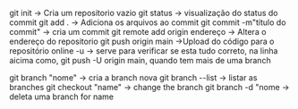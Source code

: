 git init -> Cria um repositorio vazio
git status -> visualização do status do commit
git add . -> Adiciona os arquivos ao commit
git commit -m"título do commit" -> cria um commit
git remote add origin endereço -> Altera o endereço do repositorio
git push origin main ->Upload do código para o repositório online
-u -> serve para verificar se esta tudo correto, na linha aicima como, git push -U origin main, quando tem mais de uma branch

git branch "nome" -> cria a branch nova
git branch --list -> listar as branches
git checkout "name" -> change the branch
git branch -d "nome -> deleta uma branch for name
